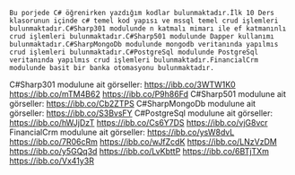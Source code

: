   
    Bu porjede C# öğrenirken yazdığım kodlar bulunmaktadır.İlk 10 Ders klasorunun içinde c# temel kod yapısı ve mssql temel crud işlemleri bulunmaktadır.C#Sharp301 modulunde n katmalı mimarı ile ef katmanınlı crud işlemleri bulunmaktadır.C#Sharp501 modulunde Dapper kullanımı bulunmaktadır.C#SharpMongoDb modulunde mongodb veritanında yapılmıs crud işlemleri bulunmaktadır.C#PostgreSql modulunde PostgreSql veritanında yapılmıs crud işlemleri bulunmaktadır.FinancialCrm modulunde basit bir banka otomasyonu bulunmaktadır.
  C#Sharp301 modulune ait görseller:
https://ibb.co/3WTW1K0
https://ibb.co/mTM4B62
https://ibb.co/P9h86Fd
  C#Sharp501 modulune ait görseller: 
https://ibb.co/Cb2ZTPS
  C#SharpMongoDb modulune ait görseller: 
https://ibb.co/S3BvsFY
  C#PostgreSql modulune ait görseller:
https://ibb.co/hWJjDzT
https://ibb.co/Cs6Y7DS
https://ibb.co/vjG8vcr
  FinancialCrm modulune ait görseller:
https://ibb.co/ysW8dvL
https://ibb.co/7R06cRm
https://ibb.co/wJfZcdK
https://ibb.co/LNzVzDM
https://ibb.co/y5GQq3d
https://ibb.co/LvKbttP
https://ibb.co/6BTjTXm
https://ibb.co/Vx41y3R
